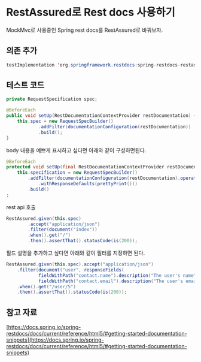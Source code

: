 # RestAssured로 Rest docs 사용하기

MockMvc로 사용중인 Spring rest docs를 RestAssured로 바꿔보자.

## 의존 추가

```java
testImplementation 'org.springframework.restdocs:spring-restdocs-restassured'
```

## 테스트 코드

```java
private RequestSpecification spec;

@BeforeEach
public void setUp(RestDocumentationContextProvider restDocumentation) {
	this.spec = new RequestSpecBuilder()
			.addFilter(documentationConfiguration(restDocumentation)) 
			.build();
}
```

body 내용을 예쁘게 표시하고 싶다면 아래와 같이 구성하면된다.

```java
@BeforeEach
protected void setUp(final RestDocumentationContextProvider restDocumentation) throws Exception {
    this.specification = new RequestSpecBuilder()
        .addFilter(documentationConfiguration(restDocumentation).operationPreprocessors()
            .withResponseDefaults(prettyPrint()))
        .build()
;
```

rest api 호출

```java
RestAssured.given(this.spec) 
		.accept("application/json") 
		.filter(document("index")) 
		.when().get("/") 
		.then().assertThat().statusCode(is(200));
```

필드 설명을 추가하고 싶다면 아래와 같이 필터를 지정하면 된다.

```java
RestAssured.given(this.spec).accept("application/json")
	.filter(document("user", responseFields( 
			fieldWithPath("contact.name").description("The user's name"), 
			fieldWithPath("contact.email").description("The user's email address")))) 
	.when().get("/user/5")
	.then().assertThat().statusCode(is(200));
```

## 참고 자료

[https://docs.spring.io/spring-restdocs/docs/current/reference/html5/#getting-started-documentation-snippets](https://docs.spring.io/spring-restdocs/docs/current/reference/html5/#getting-started-documentation-snippets)